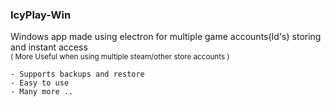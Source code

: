### IcyPlay-Win  
 Windows app made using electron for multiple game accounts(Id's) storing and instant access  
        <sub>( More Useful when using multiple steam/other store accounts )</sub>
        
    - Supports backups and restore
    - Easy to use
    - Many more ..
